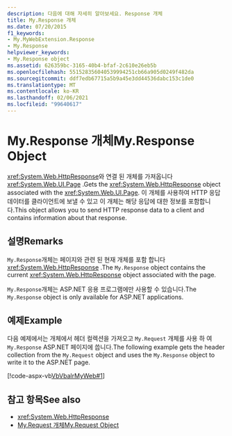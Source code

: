 ```yaml
---
description: 다음에 대해 자세히 알아보세요. Response 개체
title: My.Response 개체
ms.date: 07/20/2015
f1_keywords:
- My.MyWebExtension.Response
- My.Response
helpviewer_keywords:
- My.Response object
ms.assetid: 626359bc-3165-40b4-bfaf-2c610e26eb5b
ms.openlocfilehash: 551528356040539994251cb66a905d0249f482da
ms.sourcegitcommit: ddf7edb67715a5b9a45e3dd44536dabc153c1de0
ms.translationtype: MT
ms.contentlocale: ko-KR
ms.lasthandoff: 02/06/2021
ms.locfileid: "99640617"
---
```

# <a name="myresponse-object"></a><span data-ttu-id="59c80-103">My.Response 개체</span><span class="sxs-lookup"><span data-stu-id="59c80-103">My.Response Object</span></span>

<span data-ttu-id="59c80-104"><xref:System.Web.HttpResponse>와 연결 된 개체를 가져옵니다 <xref:System.Web.UI.Page> .</span><span class="sxs-lookup"><span data-stu-id="59c80-104">Gets the <xref:System.Web.HttpResponse> object associated with the <xref:System.Web.UI.Page>.</span></span> <span data-ttu-id="59c80-105">이 개체를 사용하여 HTTP 응답 데이터를 클라이언트에 보낼 수 있고 이 개체는 해당 응답에 대한 정보를 포함합니다.</span><span class="sxs-lookup"><span data-stu-id="59c80-105">This object allows you to send HTTP response data to a client and contains information about that response.</span></span>  
  
## <a name="remarks"></a><span data-ttu-id="59c80-106">설명</span><span class="sxs-lookup"><span data-stu-id="59c80-106">Remarks</span></span>  

 <span data-ttu-id="59c80-107">`My.Response`개체는 페이지와 관련 된 현재 개체를 포함 합니다 <xref:System.Web.HttpResponse> .</span><span class="sxs-lookup"><span data-stu-id="59c80-107">The `My.Response` object contains the current <xref:System.Web.HttpResponse> object associated with the page.</span></span>  
  
 <span data-ttu-id="59c80-108">`My.Response`개체는 ASP.NET 응용 프로그램에만 사용할 수 있습니다.</span><span class="sxs-lookup"><span data-stu-id="59c80-108">The `My.Response` object is only available for ASP.NET applications.</span></span>  
  
## <a name="example"></a><span data-ttu-id="59c80-109">예제</span><span class="sxs-lookup"><span data-stu-id="59c80-109">Example</span></span>  

 <span data-ttu-id="59c80-110">다음 예제에서는 개체에서 헤더 컬렉션을 가져오고 `My.Request` 개체를 사용 하 여 `My.Response` ASP.NET 페이지에 씁니다.</span><span class="sxs-lookup"><span data-stu-id="59c80-110">The following example gets the header collection from the `My.Request` object and uses the `My.Response` object to write it to the ASP.NET page.</span></span>  
  
 [!code-aspx-vb[VbVbalrMyWeb#1](~/samples/snippets/visualbasic/VS_Snippets_VBCSharp/VbVbalrMyWeb/VB/Default.aspx#1)]  
  
## <a name="see-also"></a><span data-ttu-id="59c80-111">참고 항목</span><span class="sxs-lookup"><span data-stu-id="59c80-111">See also</span></span>

- <xref:System.Web.HttpResponse>
- [<span data-ttu-id="59c80-112">My.Request 개체</span><span class="sxs-lookup"><span data-stu-id="59c80-112">My.Request Object</span></span>](my-request-object.md)
